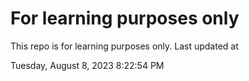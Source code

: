 # For learning purposes only
This repo is for learning purposes only.
Last updated at

Tuesday, August 8, 2023 8:22:54 PM

